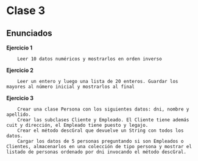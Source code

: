 # Clase 3

## Enunciados

**Ejercicio 1**

		Leer 10 datos numéricos y mostrarlos en orden inverso

**Ejercicio 2**

		Leer un entero y luego una lista de 20 enteros. Guardar los mayores al número inicial y mostrarlos al final  

**Ejercicio 3**

		Crear una clase Persona con los siguientes datos: dni, nombre y apellido.
		Crear las subclases Cliente y Empleado. El Cliente tiene además cuit y dirección, el Empleado tiene puesto y legajo.
		Crear el método descGral que devuelve un String con todos los datos.
		Cargar los datos de 5 personas preguntando si son Empleados o Clientes, almacenarlos en una colección de tipo persona y mostrar el listado de personas ordenado por dni invocando el método descGral.
